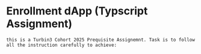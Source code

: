 # Enrollment dApp (Typscript Assignment) 
    this is a Turbin3 Cohort 2025 Prequisite Assignemnt. Task is to follow all the instruction carefully to achieve: